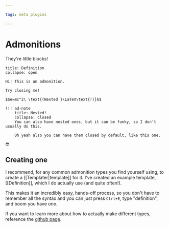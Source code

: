 ```yaml
---

tags: meta plugins

---
```


# Admonitions

They're little blocks!

```ad-abstract
title: Definition
collapse: open

Hi! This is an admonition.

Try closing me!

$$e=mc^2\ \text{(Nested }\LaTeX\text{!)}$$

!!! ad-note
    title: Nested!
    collapse: closed
    You can also have nested ones, but it can be funky, so I don't usually do this. 
    
    Oh yeah also you can have them closed by default, like this one.
    
😎

```

## Creating one

I recommend, for any common admonition types you find yourself using, to create a [[Templater|template]] for it.
I've created an example template, [[Definition]], which I do actually use (and quite often!).

This makes it an incredibly easy, hands-off process, so you don't have to remember all the syntax and you can just press `Ctrl+E`, type "definition", and boom you have one.

If you want to learn more about how to actually make different types, reference the [github page](https://github.com/valentine195/obsidian-admonition).